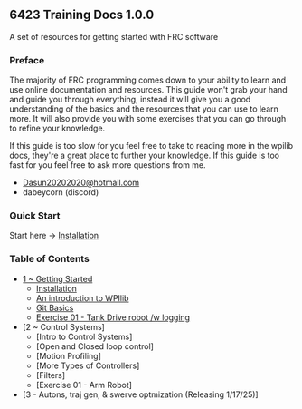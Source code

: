 ## 6423 Training Docs 1.0.0
A set of resources for getting started with FRC software

### Preface
The majority of FRC programming comes down to your ability to learn and use online documentation and resources. This guide won't grab your hand and guide you through everything, instead it will give you a good understanding of the basics and the resources that you can use to learn more. It will also provide you with some exercises that you can go through to refine your knowledge. 

If this guide is too slow for you feel free to take to reading more in the wpilib docs, they're a great place to further your knowledge.
If this guide is too fast for you feel free to ask more questions from me.
* Dasun20202020@hotmail.com
* dabeycorn (discord)

### Quick Start
Start here -> [Installation](./Docs/section1/Installation.md)

### Table of Contents
* [1 ~ Getting Started](./Docs/section1/index.md)
  * [Installation](./Docs/section1/Installation.md)
  * [An introduction to WPIlib](./Docs/section1/wpilibIntro.md)
  * [Git Basics](./Docs/section1/gitIntroduction.md)
  * [Exercise 01 - Tank Drive robot /w logging](./Docs/section1/exercise1.md)
* [2 ~ Control Systems]
  * [Intro to Control Systems]
  * [Open and Closed loop control]
  * [Motion Profiling]
  * [More Types of Controllers]
  * [Filters]
  * [Exercise 01 - Arm Robot]
* [3 - Autons, traj gen, & swerve optmization (Releasing 1/17/25)]
  <!-- * [An introduction to Swerve]
  * [Choreo] -->
